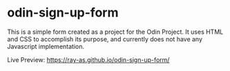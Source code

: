 # odin-sign-up-form
This is a simple form created as a project for the Odin Project. It uses HTML and CSS to accomplish its purpose, and currently does not have any Javascript
implementation. 

Live Preview: https://ray-as.github.io/odin-sign-up-form/
